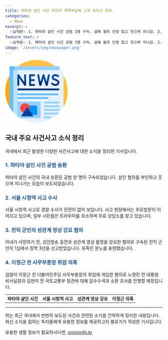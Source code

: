 ```yaml
---
title: 파타야 살인 사건 피의자 묵묵부답에 고개 숙이고 웃어.
categories:
  - News
excerpt: >
  ✨요약문✨ 1. 파타야 살인 사건 공범 1명 구속. 살해 혐의 인정 않고 웃으며 지나감. 2. 서울 시청역 사고 여전히 미궁. 트라우마 호소, 무료 상담소 찾는 시민들도. 3. 전직 군인, 아내 성인방송 강요로 1심에서 징역 3년 선고. 유가족 울분 속. 4. 검찰, 이정근 전 사무부총장 취업 개입 혐의 압수수색. 노 전 실장, 김 전 장관 소환 예상.
feature_text: >
  ✨요약문✨ 1. 파타야 살인 사건 공범 1명 구속. 살해 혐의 인정 않고 웃으며 지나감. 2. 서울 시청역 사고 여전히 미궁. 트라우마 호소, 무료 상담소 찾는 시민들도. 3. 전직 군인, 아내 성인방송 강요로 1심에서 징역 3년 선고. 유가족 울분 속. 4. 검찰, 이정근 전 사무부총장 취업 개입 혐의 압수수색. 노 전 실장, 김 전 장관 소환 예상.
image: '/assets/img/newspaper.png'
---
```


<p><img src="/assets/img/newspaper.png" alt="kimp 속보" /></p>

<h2 data-ke-size="size26">국내 주요 사건사고 소식 정리</h2>

<p data-ke-size="size16">국내에서 최근 발생한 다양한 사건사고에 대한 소식을 정리한 기사입니다.</p>

<h3><b><span style="color: #1a5490;">1. 파타야 살인 사건 공범 송환</span></b></h3>

<p data-ke-size="size16">파타야 살인 사건의 국내 송환된 공범 한 명이 구속되었습니다. 살인 혐의를 부인하고 웃으며 지나가는 모습이 보도되었습니다.</p>

<h3><b><span style="color: #1a5490;">2. 서울 시청역 사고 수사</span></b></h3>

<p data-ke-size="size16">서울 시청역 사고로 경찰 수사가 진전이 없어 보입니다. 사고 현장에서는 추모방문이 이어지고 있으며, 일부 시민들은 트라우마를 호소하며 무료 상담소를 찾고 있습니다.</p>

<h3><b><span style="color: #1a5490;">3. 전직 군인의 성관계 영상 강요 혐의</span></b></h3>

<p data-ke-size="size16">아내가 사망하기 전, 성인방송 출연과 성관계 영상 촬영을 강요한 혐의로 구속된 전직 군인이 1심에서 징역 3년을 선고받았습니다. 유족은 분노를 표현했습니다.</p>

<h3><b><span style="color: #1a5490;">4. 이정근 전 사무부총장 취업 의혹</span></b></h3>

<p data-ke-size="size16">검찰이 이정근 전 더불어민주당 사무부총장의 취업에 개입한 혐의로 노영민 전 대통령 비서실장과 김현미 전 국토교통부 장관에 대해 압수수색과 소환 조사를 진행할 예정입니다.</p>

<table>
<tbody>
<tr>
<td style="text-align: center; height: 17px;"><b>파타야 살인 사건</b></td>
<td style="text-align: center; height: 17px;"><b>서울 시청역 사고</b></td>
<td style="text-align: center; height: 17px;"><b>성관계 영상 강요</b></td>
<td style="text-align: center; height: 17px;"><b>이정근 의혹</b></td>
</tr>
</tbody>
</table>

<hr>

<p data-ke-size="size16">위는 최근 국내에서 빈번히 보도된 사건과 관련된 소식을 간략하게 정리한 내용입니다. 최신 소식을 접하는 독자들에게 유용한 정보를 제공하고자 블로거가 작성한 기사입니다.</p>
유용한 생활 정보가 필요하시다면, <a href="https://onioninfo.kr" rel="dofollow">onioninfo.kr</a>


